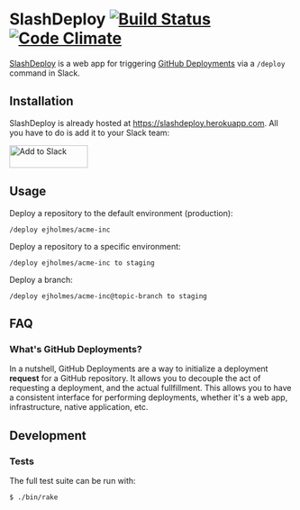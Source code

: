 # SlashDeploy [![Build Status](https://travis-ci.org/ejholmes/slashdeploy.svg?branch=master)](https://travis-ci.org/ejholmes/slashdeploy) [![Code Climate](https://codeclimate.com/github/ejholmes/slashdeploy/badges/gpa.svg)](https://codeclimate.com/github/ejholmes/slashdeploy)

[SlashDeploy](https://slashdeploy.herokuapp.com) is a web app for triggering [GitHub Deployments](https://developer.github.com/v3/repos/deployments/) via a `/deploy` command in Slack.

## Installation

SlashDeploy is already hosted at https://slashdeploy.herokuapp.com. All you have to do is add it to your Slack team:

<a href="https://slashdeploy.herokuapp.com/slack/install"><img alt="Add to Slack" height="40" width="139" src="https://platform.slack-edge.com/img/add_to_slack@2x.png"></a>

## Usage

Deploy a repository to the default environment (production):

```console
/deploy ejholmes/acme-inc
```

Deploy a repository to a specific environment:

```console
/deploy ejholmes/acme-inc to staging
```

Deploy a branch:

```console
/deploy ejholmes/acme-inc@topic-branch to staging
```

## FAQ

### What's GitHub Deployments?

In a nutshell, GitHub Deployments are a way to initialize a deployment **request** for a GitHub repository. It allows you to decouple the act of requesting a deployment, and the actual fullfillment. This allows you to have a consistent interface for performing deployments, whether it's a web app, infrastructure, native application, etc.

## Development

### Tests

The full test suite can be run with:

```
$ ./bin/rake
```
